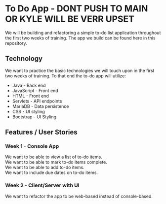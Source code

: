 # To Do App - DONT PUSH TO MAIN OR KYLE WILL BE VERR UPSET
We will be building and refactoring a simple to-do list application throughout the first two weeks of training. The app we build can be found here in this repository.

## Technology
We want to practice the basic technologies we will touch upon in the first two weeks of training. To that end the to-do app will utilize:
 - Java - Back end
 - JavaScript - Front end
 - HTML - Front end
 - Servlets - API endpoints
 - MariaDB - Data persistence 
 - CSS - UI styling
 - Bootstrap - UI Styling

## Features / User Stories
### Week 1 - Console App
We want to be able to view a list of to-do items.  
We want to be able to mark to-do items complete.  
We want to be able to add to-do items.  
We want to include due dates on to-do items.  

### Week 2 - Client/Server with UI
We want to refactor the app to be web-based instead of console-based.  
